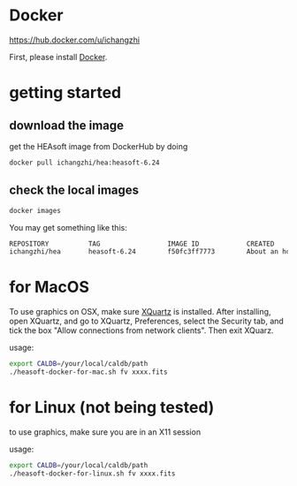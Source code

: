 # Docker
<https://hub.docker.com/u/ichangzhi>

First, please install [Docker](https://www.docker.com/products/docker-engine#/download).


# getting started
## download the image
get the HEAsoft image from DockerHub by doing
```bash
docker pull ichangzhi/hea:heasoft-6.24
```
## check the local images
```bash
docker images
```
You may get something like this:
```bash
REPOSITORY          TAG                 IMAGE ID            CREATED             SIZE
ichangzhi/hea       heasoft-6.24        f50fc3ff7773        About an hour ago   4.69GB
```

# for MacOS

To use graphics on OSX, make sure [XQuartz](https://www.xquartz.org/) is installed.
After installing, open XQuartz, and go to XQuartz, Preferences, select the Security tab, 
and tick the box "Allow connections from network clients". Then exit XQuarz. 

usage:
```bash
export CALDB=/your/local/caldb/path
./heasoft-docker-for-mac.sh fv xxxx.fits
```

# for Linux (not being tested)
to use graphics, make sure you are in an X11 session

usage:
```bash
export CALDB=/your/local/caldb/path
./heasoft-docker-for-linux.sh fv xxxx.fits
```
